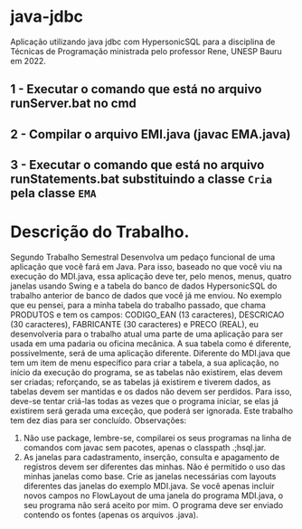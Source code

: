 # java-jdbc
Aplicação utilizando java jdbc com HypersonicSQL para a disciplina de Técnicas de Programação ministrada pelo professor Rene, UNESP Bauru em 2022.

## 1 - Executar o comando que está no arquivo runServer.bat no cmd
## 2 - Compilar o arquivo EMI.java (javac EMA.java)
## 3 - Executar o comando que está no arquivo runStatements.bat substituindo a classe `Cria` pela classe `EMA`

# Descrição do Trabalho.

Segundo Trabalho Semestral
Desenvolva um pedaço funcional de uma aplicação que você fará em Java. Para isso, baseado no
que você viu na execução do MDI.java, essa aplicação deve ter, pelo menos, menus, quatro janelas
usando Swing e a tabela do banco de dados HypersonicSQL do trabalho anterior de banco de dados
que você já me enviou. No exemplo que eu pensei, para a minha tabela do trabalho passado, que
chama PRODUTOS e tem os campos: CODIGO_EAN (13 caracteres), DESCRICAO (30
caracteres), FABRICANTE (30 caracteres) e PRECO (REAL), eu desenvolveria para o trabalho
atual uma parte de uma aplicação para ser usada em uma padaria ou oficina mecânica. A sua tabela
como é diferente, possivelmente, será de uma aplicação diferente.
Diferente do MDI.java que tem um item de menu específico para criar a tabela, a sua aplicação, no
início da execução do programa, se as tabelas não existirem, elas devem ser criadas; reforçando, se
as tabelas já existirem e tiverem dados, as tabelas devem ser mantidas e os dados não devem ser
perdidos. Para isso, deve-se tentar criá-las todas as vezes que o programa iniciar, se elas já existirem
será gerada uma exceção, que poderá ser ignorada.
Este trabalho tem dez dias para ser concluído.
Observações:
1. Não use package, lembre-se, compilarei os seus programas na linha de comandos com javac
sem pacotes, apenas o classpath .;hsql.jar.
2. As janelas para cadastramento, inserção, consulta e apagamento de registros devem ser
diferentes das minhas. Não é permitido o uso das minhas janelas como base. Crie as janelas
necessárias com layouts diferentes das janelas do exemplo MDI.java. Se você apenas incluir
novos campos no FlowLayout de uma janela do programa MDI.java, o seu programa não
será aceito por mim.
O programa deve ser enviado contendo os fontes (apenas os arquivos .java).
